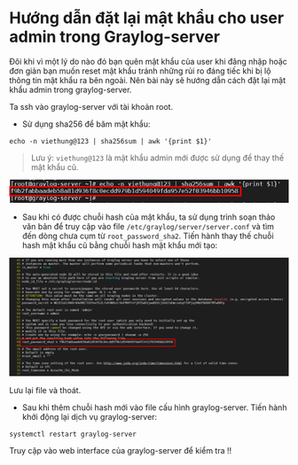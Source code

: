 # Hướng dẫn đặt lại mật khẩu cho user admin trong Graylog-server

Đôi khi vì một lý do nào đó bạn quên mật khẩu của user khi đăng nhập hoặc đơn giản bạn muốn reset mật khẩu tránh những rủi ro đáng tiếc khi bị lộ thông tin mật khẩu ra bên ngoài. Nên bài này sẽ hướng dẫn cách đặt lại mật khẩu admin trong graylog-server. 

Ta ssh vào graylog-server với tài khoản root. 

- Sử dụng sha256 để băm mật khẩu: 

```
echo -n viethung@123 | sha256sum | awk '{print $1}'
```
>Lưu ý: `viethung@123` là mật khẩu admin mới được sử dụng để thay thế mật khẩu cũ. 

![](../images/pw12.png)

- Sau khi có được chuỗi hash của mật khẩu, ta sử dụng trình soạn thảo văn bản để truy cập vào file `/etc/graylog/server/server.conf` và tìm đến dòng chưa cụm từ `root_password_sha2`. Tiến hành thay thế chuỗi hash mật khẩu cũ bằng chuỗi hash mật khẩu mới tạo:

![](../images/pw1.png)

Lưu lại file và thoát. 

- Sau khi thêm chuỗi hash mới vào file cấu hình graylog-server. Tiến hành khởi động lại dịch vụ graylog-server:

```
systemctl restart graylog-server
```

Truy cập vào web interface của graylog-server để kiểm tra !!